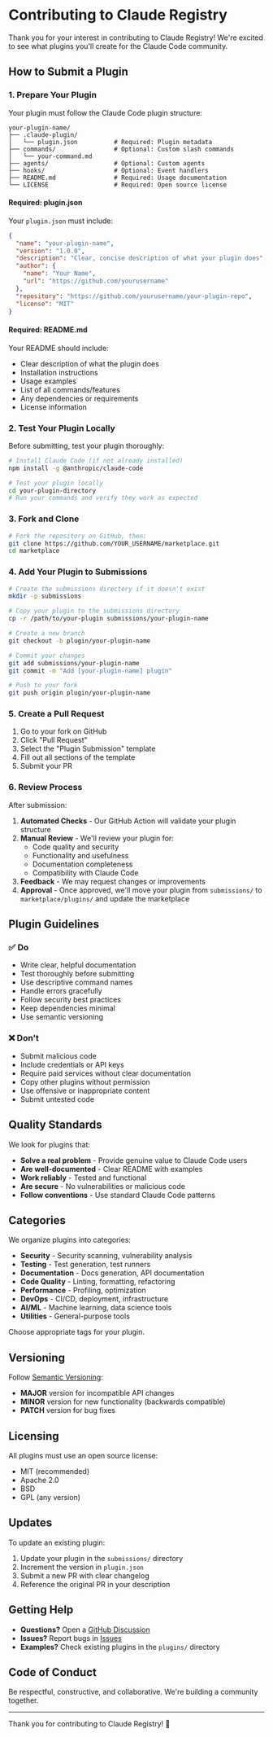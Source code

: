 # Contributing to Claude Registry

Thank you for your interest in contributing to Claude Registry! We're excited to see what plugins you'll create for the Claude Code community.

## How to Submit a Plugin

### 1. Prepare Your Plugin

Your plugin must follow the Claude Code plugin structure:

```
your-plugin-name/
├── .claude-plugin/
│   └── plugin.json          # Required: Plugin metadata
├── commands/                # Optional: Custom slash commands
│   └── your-command.md
├── agents/                  # Optional: Custom agents
├── hooks/                   # Optional: Event handlers
├── README.md                # Required: Usage documentation
└── LICENSE                  # Required: Open source license
```

#### Required: plugin.json

Your `plugin.json` must include:

```json
{
  "name": "your-plugin-name",
  "version": "1.0.0",
  "description": "Clear, concise description of what your plugin does",
  "author": {
    "name": "Your Name",
    "url": "https://github.com/yourusername"
  },
  "repository": "https://github.com/yourusername/your-plugin-repo",
  "license": "MIT"
}
```

#### Required: README.md

Your README should include:
- Clear description of what the plugin does
- Installation instructions
- Usage examples
- List of all commands/features
- Any dependencies or requirements
- License information

### 2. Test Your Plugin Locally

Before submitting, test your plugin thoroughly:

```bash
# Install Claude Code (if not already installed)
npm install -g @anthropic/claude-code

# Test your plugin locally
cd your-plugin-directory
# Run your commands and verify they work as expected
```

### 3. Fork and Clone

```bash
# Fork the repository on GitHub, then:
git clone https://github.com/YOUR_USERNAME/marketplace.git
cd marketplace
```

### 4. Add Your Plugin to Submissions

```bash
# Create the submissions directory if it doesn't exist
mkdir -p submissions

# Copy your plugin to the submissions directory
cp -r /path/to/your-plugin submissions/your-plugin-name

# Create a new branch
git checkout -b plugin/your-plugin-name

# Commit your changes
git add submissions/your-plugin-name
git commit -m "Add [your-plugin-name] plugin"

# Push to your fork
git push origin plugin/your-plugin-name
```

### 5. Create a Pull Request

1. Go to your fork on GitHub
2. Click "Pull Request"
3. Select the "Plugin Submission" template
4. Fill out all sections of the template
5. Submit your PR

### 6. Review Process

After submission:

1. **Automated Checks** - Our GitHub Action will validate your plugin structure
2. **Manual Review** - We'll review your plugin for:
   - Code quality and security
   - Functionality and usefulness
   - Documentation completeness
   - Compatibility with Claude Code
3. **Feedback** - We may request changes or improvements
4. **Approval** - Once approved, we'll move your plugin from `submissions/` to `marketplace/plugins/` and update the marketplace

## Plugin Guidelines

### ✅ Do

- Write clear, helpful documentation
- Test thoroughly before submitting
- Use descriptive command names
- Handle errors gracefully
- Follow security best practices
- Keep dependencies minimal
- Use semantic versioning

### ❌ Don't

- Submit malicious code
- Include credentials or API keys
- Require paid services without clear documentation
- Copy other plugins without permission
- Use offensive or inappropriate content
- Submit untested code

## Quality Standards

We look for plugins that:

- **Solve a real problem** - Provide genuine value to Claude Code users
- **Are well-documented** - Clear README with examples
- **Work reliably** - Tested and functional
- **Are secure** - No vulnerabilities or malicious code
- **Follow conventions** - Use standard Claude Code patterns

## Categories

We organize plugins into categories:
- **Security** - Security scanning, vulnerability analysis
- **Testing** - Test generation, test runners
- **Documentation** - Docs generation, API documentation
- **Code Quality** - Linting, formatting, refactoring
- **Performance** - Profiling, optimization
- **DevOps** - CI/CD, deployment, infrastructure
- **AI/ML** - Machine learning, data science tools
- **Utilities** - General-purpose tools

Choose appropriate tags for your plugin.

## Versioning

Follow [Semantic Versioning](https://semver.org/):
- **MAJOR** version for incompatible API changes
- **MINOR** version for new functionality (backwards compatible)
- **PATCH** version for bug fixes

## Licensing

All plugins must use an open source license:
- MIT (recommended)
- Apache 2.0
- BSD
- GPL (any version)

## Updates

To update an existing plugin:

1. Update your plugin in the `submissions/` directory
2. Increment the version in `plugin.json`
3. Submit a new PR with clear changelog
4. Reference the original PR in your description

## Getting Help

- **Questions?** Open a [GitHub Discussion](https://github.com/clauderegistry/marketplace/discussions)
- **Issues?** Report bugs in [Issues](https://github.com/clauderegistry/marketplace/issues)
- **Examples?** Check existing plugins in the `plugins/` directory

## Code of Conduct

Be respectful, constructive, and collaborative. We're building a community together.

---

Thank you for contributing to Claude Registry! 🚀
